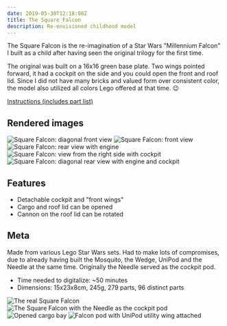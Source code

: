 ```yaml
---
date: 2019-05-30T12:18:08Z
title: The Square Falcon
description: Re-envisioned childhood model
---
```


The Square Falcon is the re-imagination of a Star Wars "Millennium Falcon" I built as a child after having seen the original trilogy for the first time.

The original was built on a 16x16 green base plate. Two wings pointed forward, it had a cockpit on the side and you could open the front and roof lid. Since I did not have many bricks and valued form over consistent color, the model also utilized all colors Lego offered at that time. 😉

[Instructions (includes part list)](square-falcon-instructions.pdf)

## Rendered images

![Square Falcon: diagonal front view](the_square_falcon.png)
![Square Falcon: front view](the_square_falcon_2.png)
![Square Falcon: rear view with engine](the_square_falcon_3.png)
![Square Falcon: view from the right side with cockpit](the_square_falcon_4.png)
![Square Falcon: diagonal rear view with engine and cockpit](the_square_falcon_5.png)

## Features

* Detachable cockpit and "front wings"
* Cargo and roof lid can be opened
* Cannon on the roof lid can be rotated

## Meta

Made from various Lego Star Wars sets. Had to make lots of compromises, due to already having built the Mosquito, the Wedge, UniPod and the Needle at the same time. Originally the Needle served as the cockpit pod.

* Time needed to digitalize: ~50 minutes
* Dimensions: 15x23x8cm, 245g, 279 parts, 96 distinct parts

![The real Square Falcon](real_square_falcon.jpg)
![The Square Falcon with the Needle as the cockpit pod](falcon_needle.jpg)
![Opened cargo bay](cargo_bay_open.jpg)
![Falcon pod with UniPod utility wing attached](falcon_pod_with_util_wing.jpg)
